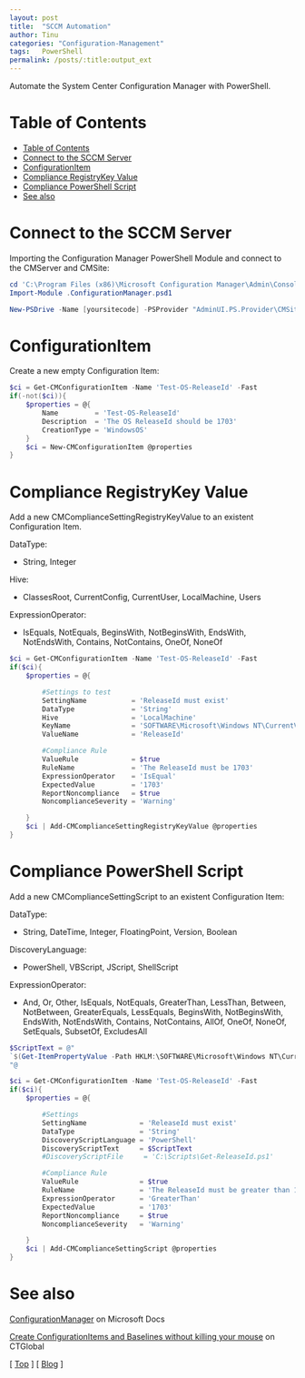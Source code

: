 ```yaml
---
layout: post
title:  "SCCM Automation"
author: Tinu
categories: "Configuration-Management"
tags:   PowerShell
permalink: /posts/:title:output_ext
---
```


Automate the System Center Configuration Manager with PowerShell.

# Table of Contents

- [Table of Contents](#table-of-contents)
- [Connect to the SCCM Server](#connect-to-the-sccm-server)
- [ConfigurationItem](#configurationitem)
- [Compliance RegistryKey Value](#compliance-registrykey-value)
- [Compliance PowerShell Script](#compliance-powershell-script)
- [See also](#see-also)

# Connect to the SCCM Server

Importing the Configuration Manager PowerShell Module and connect to the CMServer and CMSite:

````powershell
cd 'C:\Program Files (x86)\Microsoft Configuration Manager\Admin\Console\bin'
Import-Module .ConfigurationManager.psd1

New-PSDrive -Name [yoursitecode] -PSProvider "AdminUI.PS.Provider\CMSite" -Root "[your SCCM server's FQDN]" -Description "SCCM Site"
````

# ConfigurationItem

Create a new empty Configuration Item:

````powershell
$ci = Get-CMConfigurationItem -Name 'Test-OS-ReleaseId' -Fast
if(-not($ci)){
    $properties = @{
        Name         = 'Test-OS-ReleaseId'
        Description  = 'The OS ReleaseId should be 1703'
        CreationType = 'WindowsOS'
    }
    $ci = New-CMConfigurationItem @properties
}
````

# Compliance RegistryKey Value

Add a new CMComplianceSettingRegistryKeyValue to an existent Configuration Item.

DataType:

- String, Integer

Hive:

- ClassesRoot, CurrentConfig, CurrentUser, LocalMachine, Users

ExpressionOperator:

- IsEquals, NotEquals, BeginsWith, NotBeginsWith, EndsWith, NotEndsWith, Contains, NotContains, OneOf, NoneOf

````powershell
$ci = Get-CMConfigurationItem -Name 'Test-OS-ReleaseId' -Fast
if($ci){
    $properties = @{

        #Settings to test
        SettingName           = 'ReleaseId must exist'
        DataType              = 'String'
        Hive                  = 'LocalMachine'
        KeyName               = 'SOFTWARE\Microsoft\Windows NT\CurrentVersion'
        ValueName             = 'ReleaseId'

        #Compliance Rule
        ValueRule             = $true
        RuleName              = 'The ReleaseId must be 1703'
        ExpressionOperator    = 'IsEqual'
        ExpectedValue         = '1703'
        ReportNoncompliance   = $true
        NoncomplianceSeverity = 'Warning'

    }
    $ci | Add-CMComplianceSettingRegistryKeyValue @properties
}
````

# Compliance PowerShell Script

Add a new CMComplianceSettingScript to an existent Configuration Item:

DataType:

- String, DateTime, Integer, FloatingPoint, Version, Boolean

DiscoveryLanguage:

- PowerShell, VBScript, JScript, ShellScript

ExpressionOperator:

- And, Or, Other, IsEquals, NotEquals, GreaterThan, LessThan, Between, NotBetween, GreaterEquals, LessEquals, BeginsWith, NotBeginsWith, EndsWith, NotEndsWith, Contains, NotContains, AllOf, OneOf, NoneOf, SetEquals, SubsetOf, ExcludesAll

````powershell
$ScriptText = @"
`$(Get-ItemPropertyValue -Path HKLM:\SOFTWARE\Microsoft\Windows NT\CurrentVersion -Name ReleaseId)
"@

$ci = Get-CMConfigurationItem -Name 'Test-OS-ReleaseId' -Fast
if($ci){
    $properties = @{

        #Settings
        SettingName             = 'ReleaseId must exist'
        DataType                = 'String'
        DiscoveryScriptLanguage = 'PowerShell'
        DiscoveryScriptText     = $ScriptText
        #DiscoveryScriptFile     = 'C:\Scripts\Get-ReleaseId.ps1'

        #Compliance Rule
        ValueRule               = $true
        RuleName                = 'The ReleaseId must be greater than 1703'
        ExpressionOperator      = 'GreaterThan'
        ExpectedValue           = '1703'
        ReportNoncompliance     = $true
        NoncomplianceSeverity   = 'Warning'

    }
    $ci | Add-CMComplianceSettingScript @properties
}
````

# See also

[ConfigurationManager](https://docs.microsoft.com/en-us/powershell/module/configurationmanager/?view=sccm-ps) on Microsoft Docs

[Create ConfigurationItems and Baselines without killing your mouse](https://blog.ctglobalservices.com/uncategorized/rja/create-configurationitems-and-baselines-without-killing-your-mouse/) on CTGlobal

[ [Top](#table-of-contents) ] [ [Blog](../devops.html) ]